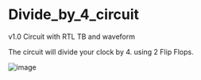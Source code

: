 # Divide_by_4_circuit

v1.0 Circuit with RTL TB and waveform

The circuit will divide your clock by 4. using 2 Flip Flops.


![image](https://user-images.githubusercontent.com/22993146/112762722-db718280-901e-11eb-9d38-a17384400c77.png)
